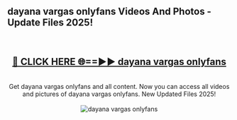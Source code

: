 <h2>dayana vargas onlyfans Videos And Photos - Update Files 2025!</h2>
<br>
<div align="center">
<h2><a href="https://linkcuts.com/hfmhzwbr" rel="nofollow">🔴 CLICK HERE 🌐==►► dayana vargas onlyfans</a></h2>
<br>
Get dayana vargas onlyfans and all content. Now you can access all videos and pictures of dayana vargas onlyfans. New Updated Files 2025!
<br>
<br>
<a href="https://linkcuts.com/hfmhzwbr" rel="nofollow" data-target="animated-image.originalLink"><img src="https://i.ibb.co.com/WyWwxjT/player-gif2.gif" alt="dayana vargas onlyfans" style="max-width: 100%; display: inline-block;" data-target="animated-image.originalImage"></a>
</div>
<br>